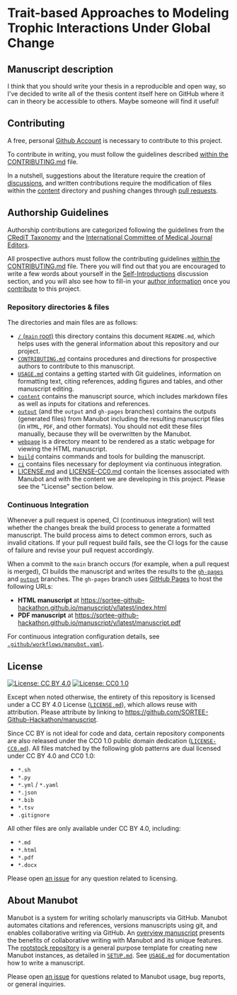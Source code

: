 # Trait-based Approaches to Modeling Trophic Interactions Under Global Change 

## Manuscript description

I think that you should write your thesis in a reproducible and open way, so I've decided to write all of the thesis content itself here on GitHub where it can in theory be accessible to others. Maybe someone will find it useful!

## Contributing

A free, personal [Github Account](https://github.com/join?source=header-home) is necessary to contribute to this project.

To contribute in writing, you must follow the guidelines described [within the CONTRIBUTING.md](CONTRIBUTING.md) file.

In a nutshell, suggestions about the literature require the creation of [discussions](https://github.com/SORTEE-Github-Hackathon/manuscript/discussions), and written contributions require the modification of files within the [content](https://github.com/SORTEE-Github-Hackathon/manuscript/tree/main/content) directory and pushing changes through [pull requests](https://github.com/SORTEE-Github-Hackathon/manuscript/pulls).

## Authorship Guidelines

Authorship contributions are categorized following the guidelines from the [CRediT Taxonomy](https://casrai.org/credit/) and the [International Committee of Medical Journal Editors](http://www.icmje.org/recommendations/browse/roles-and-responsibilities/defining-the-role-of-authors-and-contributors.html).

All prospective authors must follow the contributing guidelines [within the CONTRIBUTING.md](CONTRIBUTING.md) file. There you will find out that you are encouraged to write a few words about yourself in the [Self-Introductions](https://github.com/SORTEE-Github-Hackathon/manuscript/discussions/4) discussion section, and you will also see how to fill-in your [author information](https://github.com/SORTEE-Github-Hackathon/manuscript/blob/main/USAGE.md#manuscript-metadata) once you [contribute](https://github.com/SORTEE-Github-Hackathon/manuscript/blob/main/CONTRIBUTING.md#contributing-with-writing) to this project.

### Repository directories & files

The directories and main files are as follows:
+ [`/` (`main` root)](https://github.com/SORTEE-Github-Hackathon/manuscript/) this directory contains this document `README.md`, which helps uses with the general information about this repository and our project.
+ [`CONTRIBUTING.md`](CONTRIBUTING.md) contains procedures and directions for prospective authors to contribute to this manuscript.
+ [`USAGE.md`](USAGE.md) contains a getting started with Git guidelines, information on formatting text, citing references, adding figures and tables, and other manuscript editing.
+ [`content`](content) contains the manuscript source, which includes markdown files as well as inputs for citations and references.
+ [`output`](output) (and the `output` and `gh-pages` branches) contains the outputs (generated files) from Manubot including the resulting manuscript files (in `HTML`, `PDF`, and other formats).
  You should not edit these files manually, because they will be overwritten by the Manubot.
+ [`webpage`](webpage) is a directory meant to be rendered as a static webpage for viewing the HTML manuscript.
+ [`build`](build) contains commands and tools for building the manuscript.
+ [`ci`](ci) contains files necessary for deployment via continuous integration.
+ [LICENSE.md](LICENSE.md) and [LICENSE-CC0.md](LICENSE-CC0.md) contain the licenses associated with Manubot and with the content we are developing in this project. Please see the "License" section below.

### Continuous Integration

Whenever a pull request is opened, CI (continuous integration) will test whether the changes break the build process to generate a formatted manuscript.
The build process aims to detect common errors, such as invalid citations. 
If your pull request build fails, see the CI logs for the cause of failure and revise your pull request accordingly.

When a commit to the `main` branch occurs (for example, when a pull request is merged), CI builds the manuscript and writes the results to the [`gh-pages`](https://github.com/SORTEE-Github-Hackathon/manuscript/tree/gh-pages) and [`output`](https://github.com/SORTEE-Github-Hackathon/manuscript/tree/output) branches.
The `gh-pages` branch uses [GitHub Pages](https://pages.github.com/) to host the following URLs:

+ **HTML manuscript** at https://sortee-github-hackathon.github.io/manuscript/v/latest/index.html
+ **PDF manuscript** at https://sortee-github-hackathon.github.io/manuscript/v/latest/manuscript.pdf

For continuous integration configuration details, see [`.github/workflows/manubot.yaml`](.github/workflows/manubot.yaml).

## License

<!--
usage note: edit this section to change the license of your manuscript or source code changes to this repository.
We encourage users to openly license their manuscripts, which is the default as specified below.
-->

[![License: CC BY 4.0](https://img.shields.io/badge/License%20All-CC%20BY%204.0-lightgrey.svg)](http://creativecommons.org/licenses/by/4.0/)
[![License: CC0 1.0](https://img.shields.io/badge/License%20Parts-CC0%201.0-lightgrey.svg)](https://creativecommons.org/publicdomain/zero/1.0/)

Except when noted otherwise, the entirety of this repository is licensed under a CC BY 4.0 License ([`LICENSE.md`](LICENSE.md)), which allows reuse with attribution.
Please attribute by linking to https://github.com/SORTEE-Github-Hackathon/manuscript.

Since CC BY is not ideal for code and data, certain repository components are also released under the CC0 1.0 public domain dedication ([`LICENSE-CC0.md`](LICENSE-CC0.md)).
All files matched by the following glob patterns are dual licensed under CC BY 4.0 and CC0 1.0:

+ `*.sh`
+ `*.py`
+ `*.yml` / `*.yaml`
+ `*.json`
+ `*.bib`
+ `*.tsv`
+ `.gitignore`

All other files are only available under CC BY 4.0, including:

+ `*.md`
+ `*.html`
+ `*.pdf`
+ `*.docx`

Please open [an issue](https://github.com/SORTEE-Github-Hackathon/manuscript/issues) for any question related to licensing.

## About Manubot

<!-- usage note: do not edit this section -->

Manubot is a system for writing scholarly manuscripts via GitHub.
Manubot automates citations and references, versions manuscripts using git, and enables collaborative writing via GitHub.
An [overview manuscript](https://greenelab.github.io/meta-review/ "Open collaborative writing with Manubot") presents the benefits of collaborative writing with Manubot and its unique features.
The [rootstock repository](https://git.io/fhQH1) is a general purpose template for creating new Manubot instances, as detailed in [`SETUP.md`](SETUP.md).
See [`USAGE.md`](USAGE.md) for documentation how to write a manuscript.

Please open [an issue](https://git.io/fhQHM) for questions related to Manubot usage, bug reports, or general inquiries.

